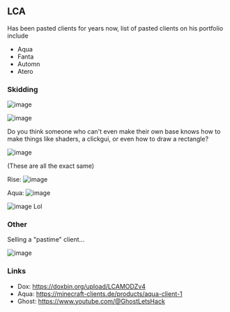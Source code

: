 ## LCA

Has been pasted clients for years now, list of pasted clients on his portfolio include
- Aqua
- Fanta
- Automn
- Atero

### Skidding

![image](https://user-images.githubusercontent.com/93102482/209030057-d5541363-a071-44f4-a584-e8b65246313d.png)

![image](https://user-images.githubusercontent.com/93102482/209030018-e7f2d86d-042b-4eb0-a50a-6d031ea6b1da.png)

Do you think someone who can't even make their own base knows how to make things like shaders, a clickgui, or even how to draw a rectangle?

![image](https://user-images.githubusercontent.com/93102482/209030810-9996c6af-8728-482e-b234-8f31282ac25d.png)

(These are all the exact same)

Rise: ![image](https://user-images.githubusercontent.com/93102482/209031116-b6cf71fb-a795-4975-89c6-f037e68c57b2.png)

Aqua: ![image](https://user-images.githubusercontent.com/93102482/209031131-e8099bce-e191-40bb-b5c6-4c23897d491f.png)

![image](https://user-images.githubusercontent.com/93102482/209030358-d2927818-21af-4457-8862-98968c764953.png)
Lol

### Other

Selling a "pastime" client...

![image](https://user-images.githubusercontent.com/93102482/208136399-143aa15b-91dd-47ba-aee1-7ee57b34a71c.png)


### Links
- Dox: https://doxbin.org/upload/LCAMODZv4
- Aqua: https://minecraft-clients.de/products/aqua-client-1
- Ghost: https://www.youtube.com/@GhostLetsHack
